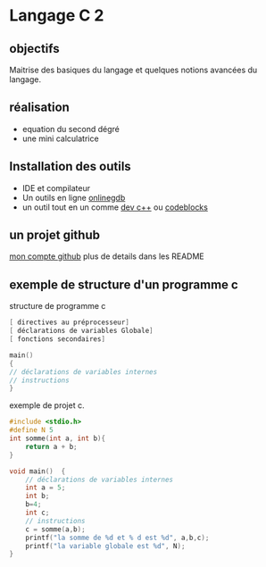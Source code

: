 # Langage C 2

## objectifs

Maitrise des basiques du langage et quelques notions avancées du langage.

## réalisation 

* equation du second dégré
* une mini calculatrice

## Installation des outils

* IDE et compilateur
* Un outils en ligne [onlinegdb](https://www.onlinegdb.com/online_c_compiler)
* un outil tout en un comme [dev c++](https://sourceforge.net/projects/orwelldevcpp/) ou [codeblocks](https://sourceforge.net/projects/codeblocks/)

## un projet github

[mon compte github](https://github.com/doutoum90)
plus de details dans les README

## exemple de structure d'un programme c

structure de programme c

``` c
[ directives au préprocesseur]  
[ déclarations de variables Globale] 
[ fonctions secondaires]

main()
{
// déclarations de variables internes
// instructions
}
```

exemple de projet c.

``` c
#include <stdio.h>
#define N 5
int somme(int a, int b){
	return a + b;
}

void main()  {  
	// déclarations de variables internes
	int a = 5;
	int b;
	b=4;
	int c;
	// instructions
	c = somme(a,b);
	printf("la somme de %d et % d est %d", a,b,c);
	printf("la variable globale est %d", N);
}
```
